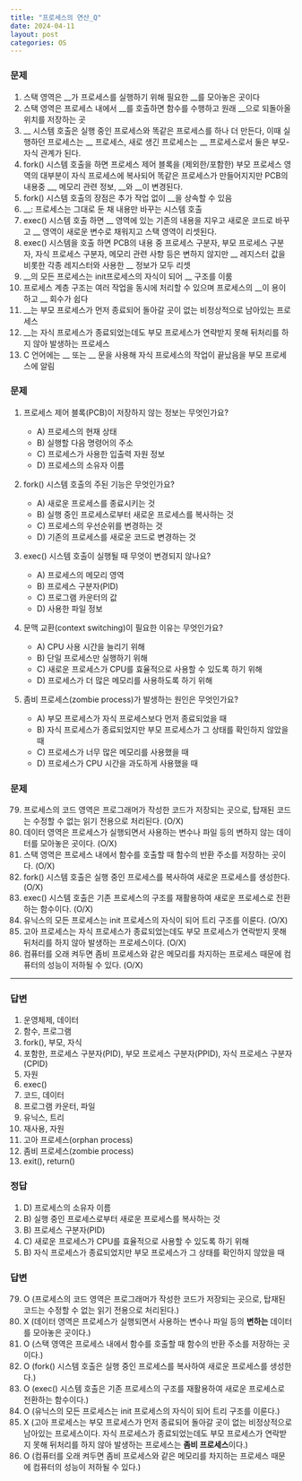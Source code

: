 ```yaml
---
title: "프로세스의 연산_Q"
date: 2024-04-11
layout: post
categories: OS
---
```

### 문제

1.  스택 영역은 __가 프로세스를 실행하기 위해 필요한 __를 모아놓은 곳이다
2. 스택 영역은 프로세스 내에서 __를 호출하면 함수를 수행하고 원래 __으로 되돌아올 위치를 저장하는 곳
3. __ 시스템 호출은 실행 중인 프로세스와 똑같은 프로세스를 하나 더 만든다, 이때 실행하던 프로세스는 __ 프로세스, 새로 생긴 프로세스는 __ 프로세스로서 둘은 부모-자식 관계가 된다.
4. fork() 시스템 호출을 하면 프로세스 제어 블록을 (제외한/포함한) 부모 프로세스 영역의 대부분이 자식 프로세스에 복사되어 똑같은 프로세스가 만들어지지만 PCB의 내용중 __, 메모리 관련 정보, __와 __이 변경된다.
5. fork() 시스템 호출의 장점은 추가 작업 없이 __을 상속할 수 있음
6. __: 프로세스는 그대로 둔 채 내용만 바꾸는 시스템 호출
7. exec() 시스템 호출 하면 __ 영역에 있는 기존의 내용을 지우고 새로운 코드로 바꾸고 __ 영역이 새로운 변수로 채워지고 스택 영역이 리셋된다.
8. exec() 시스템을 호출 하면 PCB의 내용 중 프로세스 구분자, 부모 프로세스 구분자, 자식 프로세스 구분자, 메모리 관련 사항 등은 변하지 않지만 __ 레지스터 값을 비롯한 각종 레지스터와 사용한 __ 정보가 모두 리셋
9. __의 모든 프로세스는 init프로세스의 자식이 되어 __ 구조를 이룸
10. 프로세스 계층 구조는 여러 작업을 동시에 처리할 수 있으며 프로세스의 __이 용이하고 __ 회수가 쉽다 
11. __는 부모 프로세스가 먼저 종료되어 돌아갈 곳이 없는 비정상적으로 남아있는 프로세스
12. __는 자식 프로세스가 종료되었는데도 부모 프로세스가 연략받지 못해 뒤처리를 하지 않아 발생하는 프로세스
13. C 언어에는 __ 또는 __ 문을 사용해 자식 프로세스의 작업이 끝났음을 부모 프로세스에 알림

### 문제

1.  프로세스 제어 블록(PCB)이 저장하지 않는 정보는 무엇인가요?
    
    *   A) 프로세스의 현재 상태
    *   B) 실행할 다음 명령어의 주소
    *   C) 프로세스가 사용한 입출력 자원 정보
    *   D) 프로세스의 소유자 이름
2.  fork() 시스템 호출의 주된 기능은 무엇인가요?
    
    *   A) 새로운 프로세스를 종료시키는 것
    *   B) 실행 중인 프로세스로부터 새로운 프로세스를 복사하는 것
    *   C) 프로세스의 우선순위를 변경하는 것
    *   D) 기존의 프로세스를 새로운 코드로 변경하는 것
3.  exec() 시스템 호출이 실행될 때 무엇이 변경되지 않나요?
    
    *   A) 프로세스의 메모리 영역
    *   B) 프로세스 구분자(PID)
    *   C) 프로그램 카운터의 값
    *   D) 사용한 파일 정보
4.  문맥 교환(context switching)이 필요한 이유는 무엇인가요?
    
    *   A) CPU 사용 시간을 늘리기 위해
    *   B) 단일 프로세스만 실행하기 위해
    *   C) 새로운 프로세스가 CPU를 효율적으로 사용할 수 있도록 하기 위해
    *   D) 프로세스가 더 많은 메모리를 사용하도록 하기 위해
5.  좀비 프로세스(zombie process)가 발생하는 원인은 무엇인가요?
    
    *   A) 부모 프로세스가 자식 프로세스보다 먼저 종료되었을 때
    *   B) 자식 프로세스가 종료되었지만 부모 프로세스가 그 상태를 확인하지 않았을 때
    *   C) 프로세스가 너무 많은 메모리를 사용했을 때
    *   D) 프로세스가 CPU 시간을 과도하게 사용했을 때


### 문제

79.  프로세스의 코드 영역은 프로그래머가 작성한 코드가 저장되는 곳으로, 탑재된 코드는 수정할 수 없는 읽기 전용으로 처리된다. (O/X)
80.  데이터 영역은 프로세스가 실행되면서 사용하는 변수나 파일 등의 변하지 않는 데이터를 모아놓은 곳이다. (O/X)
81.  스택 영역은 프로세스 내에서 함수를 호출할 때 함수의 반환 주소를 저장하는 곳이다. (O/X)
82.  fork() 시스템 호출은 실행 중인 프로세스를 복사하여 새로운 프로세스를 생성한다. (O/X)
83.  exec() 시스템 호출은 기존 프로세스의 구조를 재활용하여 새로운 프로세스로 전환하는 함수이다. (O/X)
84.  유닉스의 모든 프로세스는 init 프로세스의 자식이 되어 트리 구조를 이룬다. (O/X)
85.  고아 프로세스는 자식 프로세스가 종료되었는데도 부모 프로세스가 연락받지 못해 뒤처리를 하지 않아 발생하는 프로세스이다. (O/X)
86.  컴퓨터를 오래 켜두면 좀비 프로세스와 같은 메모리를 차지하는 프로세스 때문에 컴퓨터의 성능이 저하될 수 있다. (O/X)


<hr>


### 답변

1. 운영체제, 데이터
2. 함수, 프로그램 
3. fork(), 부모, 자식
4. 포함한, 프로세스 구분자(PID), 부모 프로세스 구분자(PPID), 자식 프로세스 구분자(CPID)
5. 자원
6. exec()
7. 코드, 데이터 
8. 프로그램 카운터, 파일
9. 유닉스, 트리
10. 재사용, 자원
11. 고아 프로세스(orphan process)
12. 좀비 프로세스(zombie process)
13. exit(), return() 

### 정답

1.  D) 프로세스의 소유자 이름
2.  B) 실행 중인 프로세스로부터 새로운 프로세스를 복사하는 것
3.  B) 프로세스 구분자(PID)
4.  C) 새로운 프로세스가 CPU를 효율적으로 사용할 수 있도록 하기 위해
5.  B) 자식 프로세스가 종료되었지만 부모 프로세스가 그 상태를 확인하지 않았을 때


### 답변

79.  O (프로세스의 코드 영역은 프로그래머가 작성한 코드가 저장되는 곳으로, 탑재된 코드는 수정할 수 없는 읽기 전용으로 처리된다.)
80.  X (데이터 영역은 프로세스가 실행되면서 사용하는 변수나 파일 등의 **변하는** 데이터를 모아놓은 곳이다.)
81.  O (스택 영역은 프로세스 내에서 함수를 호출할 때 함수의 반환 주소를 저장하는 곳이다.)
82.  O (fork() 시스템 호출은 실행 중인 프로세스를 복사하여 새로운 프로세스를 생성한다.)
83.  O (exec() 시스템 호출은 기존 프로세스의 구조를 재활용하여 새로운 프로세스로 전환하는 함수이다.)
84.  O (유닉스의 모든 프로세스는 init 프로세스의 자식이 되어 트리 구조를 이룬다.)
85.  X (고아 프로세스는 부모 프로세스가 먼저 종료되어 돌아갈 곳이 없는 비정상적으로 남아있는 프로세스이다. 자식 프로세스가 종료되었는데도 부모 프로세스가 연락받지 못해 뒤처리를 하지 않아 발생하는 프로세스는 **좀비 프로세스**이다.)
86.  O (컴퓨터를 오래 켜두면 좀비 프로세스와 같은 메모리를 차지하는 프로세스 때문에 컴퓨터의 성능이 저하될 수 있다.)